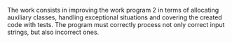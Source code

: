 The work consists in improving the work program 2 in terms of allocating
auxiliary classes, handling exceptional situations and covering
the created code with tests. The program must correctly process not only
correct input strings, but also incorrect ones.
